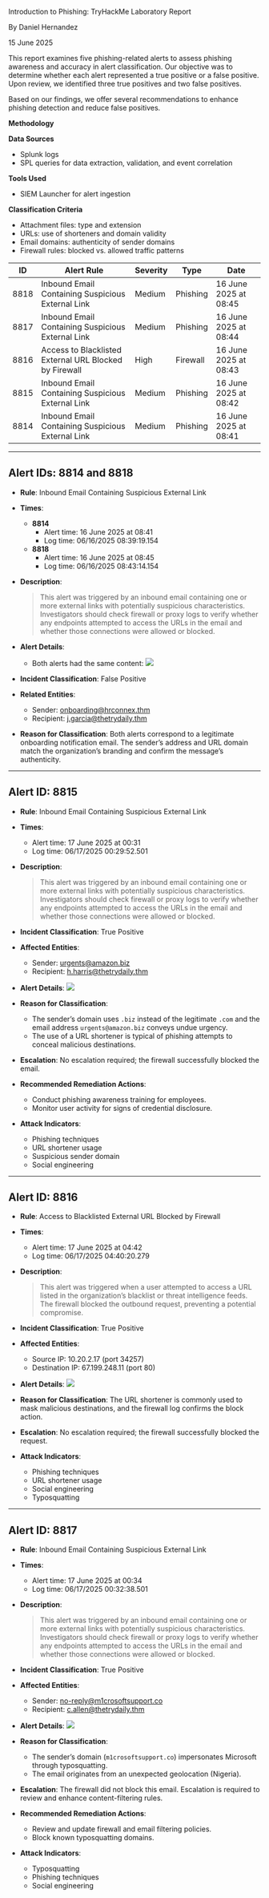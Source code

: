 Introduction to Phishing: TryHackMe Laboratory Report

By Daniel Hernandez

15 June 2025

This report examines five phishing-related alerts to assess phishing awareness and accuracy in alert classification. Our objective was to determine whether each alert represented a true positive or a false positive. Upon review, we identified three true positives and two false positives.

Based on our findings, we offer several recommendations to enhance phishing detection and reduce false positives.

**Methodology**

**Data Sources**

- Splunk logs
- SPL queries for data extraction, validation, and event correlation

**Tools Used**

- SIEM Launcher for alert ingestion

**Classification Criteria**

- Attachment files: type and extension
- URLs: use of shorteners and domain validity
- Email domains: authenticity of sender domains
- Firewall rules: blocked vs. allowed traffic patterns

| ID   | Alert Rule                                             | Severity | Type     | Date                  |
| ---- | ------------------------------------------------------ | -------- | -------- | --------------------- |
| 8818 | Inbound Email Containing Suspicious External Link      | Medium   | Phishing | 16 June 2025 at 08:45 |
| 8817 | Inbound Email Containing Suspicious External Link      | Medium   | Phishing | 16 June 2025 at 08:44 |
| 8816 | Access to Blacklisted External URL Blocked by Firewall | High     | Firewall | 16 June 2025 at 08:43 |
| 8815 | Inbound Email Containing Suspicious External Link      | Medium   | Phishing | 16 June 2025 at 08:42 |
| 8814 | Inbound Email Containing Suspicious External Link      | Medium   | Phishing | 16 June 2025 at 08:41 |

---

## Alert IDs: 8814 and 8818

- **Rule**: Inbound Email Containing Suspicious External Link

- **Times**:

  - **8814**
    - Alert time: 16 June 2025 at 08:41
    - Log time: 06/16/2025 08:39:19.154
  - **8818**
    - Alert time: 16 June 2025 at 08:45
    - Log time: 06/16/2025 08:43:14.154

- **Description**:

  > This alert was triggered by an inbound email containing one or more external links with potentially suspicious characteristics. Investigators should check firewall or proxy logs to verify whether any endpoints attempted to access the URLs in the email and whether those connections were allowed or blocked.

- **Alert Details**:
  - Both alerts had the same content: 
    ![](../assets/images/thm-intro/1.png)

- **Incident Classification**: False Positive

- **Related Entities**:

  - Sender: onboarding@hrconnex.thm
  - Recipient: j.garcia@thetrydaily.thm

- **Reason for Classification**: Both alerts correspond to a legitimate onboarding notification email. The sender’s address and URL domain match the organization’s branding and confirm the message’s authenticity.

---

## Alert ID: 8815

- **Rule**: Inbound Email Containing Suspicious External Link

- **Times**:

  - Alert time: 17 June 2025 at 00:31
  - Log time: 06/17/2025 00:29:52.501

- **Description**:

  > This alert was triggered by an inbound email containing one or more external links with potentially suspicious characteristics. Investigators should check firewall or proxy logs to verify whether any endpoints attempted to access the URLs in the email and whether those connections were allowed or blocked.

- **Incident Classification**: True Positive

- **Affected Entities**:

  - Sender: [urgents@amazon.biz](mailto\:urgents@amazon.biz)
  - Recipient: [h.harris@thetrydaily.thm](mailto\:h.harris@thetrydaily.thm)

- **Alert Details**:
  ![](../assets/images/thm-intro/2.png)

- **Reason for Classification**:

  - The sender’s domain uses `.biz` instead of the legitimate `.com` and the email address `urgents@amazon.biz` conveys undue urgency.
  - The use of a URL shortener is typical of phishing attempts to conceal malicious destinations.

- **Escalation**: No escalation required; the firewall successfully blocked the email.

- **Recommended Remediation Actions**:

  - Conduct phishing awareness training for employees.
  - Monitor user activity for signs of credential disclosure.

- **Attack Indicators**:

  - Phishing techniques
  - URL shortener usage
  - Suspicious sender domain
  - Social engineering

---

## Alert ID: 8816

- **Rule**: Access to Blacklisted External URL Blocked by Firewall

- **Times**:

  - Alert time: 17 June 2025 at 04:42
  - Log time: 06/17/2025 04:40:20.279

- **Description**:

  > This alert was triggered when a user attempted to access a URL listed in the organization’s blacklist or threat intelligence feeds. The firewall blocked the outbound request, preventing a potential compromise.

- **Incident Classification**: True Positive

- **Affected Entities**:

  - Source IP: 10.20.2.17 (port 34257)
  - Destination IP: 67.199.248.11 (port 80)

- **Alert Details**:
  ![](../assets/images/thm-intro/3.png)

- **Reason for Classification**: The URL shortener is commonly used to mask malicious destinations, and the firewall log confirms the block action.

- **Escalation**: No escalation required; the firewall successfully blocked the request.

- **Attack Indicators**:

  - Phishing techniques
  - URL shortener usage
  - Social engineering
  - Typosquatting

---

## Alert ID: 8817

- **Rule**: Inbound Email Containing Suspicious External Link

- **Times**:

  - Alert time: 17 June 2025 at 00:34
  - Log time: 06/17/2025 00:32:38.501

- **Description**:

  > This alert was triggered by an inbound email containing one or more external links with potentially suspicious characteristics. Investigators should check firewall or proxy logs to verify whether any endpoints attempted to access the URLs in the email and whether those connections were allowed or blocked.

- **Incident Classification**: True Positive

- **Affected Entities**:

  - Sender: [no-reply@m1crosoftsupport.co](mailto\:no-reply@m1crosoftsupport.co)
  - Recipient: [c.allen@thetrydaily.thm](mailto\:c.allen@thetrydaily.thm)

- **Alert Details**: 
  ![](../assetts/thm-intro/4.png)

- **Reason for Classification**:

  - The sender’s domain (`m1crosoftsupport.co`) impersonates Microsoft through typosquatting.
  - The email originates from an unexpected geolocation (Nigeria).

- **Escalation**: The firewall did not block this email. Escalation is required to review and enhance content-filtering rules.

- **Recommended Remediation Actions**:

  - Review and update firewall and email filtering policies.
  - Block known typosquatting domains.

- **Attack Indicators**:

  - Typosquatting
  - Phishing techniques
  - Social engineering

